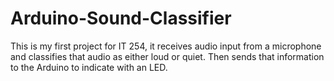# Arduino-Sound-Classifier
This is my first project for IT 254, it receives audio input from a microphone and classifies that audio as either loud or quiet. Then sends that information to the Arduino to indicate with an LED.
